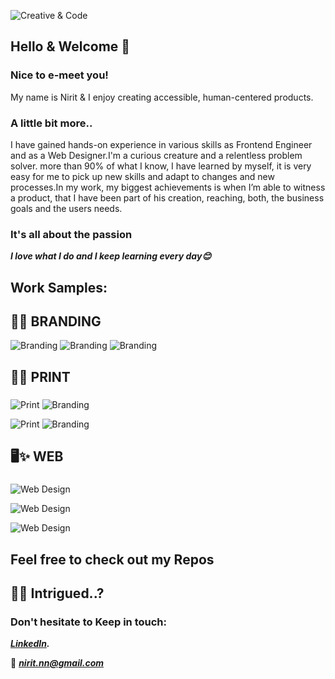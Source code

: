 ![Creative & Code](https://i.ibb.co/mvbMHt2/main.jpg)


## Hello & Welcome 👋

### Nice to e-meet you! 

My name is Nirit & I enjoy creating accessible, human-centered products.

### A little bit more..

I have gained hands-on experience in various skills as Frontend Engineer and as a Web Designer.I'm a curious creature and a relentless problem solver. more than 90% of what I know, I have learned by myself, it is very easy for me to pick up new skills and adapt to changes and new processes.In my work, my biggest achievements is when I’m able to witness a product, that I have been part of his creation, reaching, both, the business goals and the users needs.

### It's all about the passion

***I love what I do and I keep learning every day😊***

###

## Work Samples:

###
## 🌟✨ BRANDING

![Branding](https://i.ibb.co/ZSt9q4b/3.jpg)
![Branding](https://i.ibb.co/NrbjBQt/6.jpg)
![Branding](https://i.ibb.co/mb3GF2q/4.jpg)

###
###
## 📃✨ PRINT
###
![Print](https://i.ibb.co/J76GwzK/3.jpg)   ![Branding](https://i.ibb.co/0JXd1SN/5.jpg)

![Print](https://i.ibb.co/JnHNQnm/2.jpg)   ![Branding](https://i.ibb.co/jTDzJzf/4.jpg)

###
###
## 🖥✨ WEB
###
![Web Design](https://i.ibb.co/VjHG8Y4/3.jpg)

![Web Design](https://i.ibb.co/f0g6b4J/7.jpg)

![Web Design](https://i.ibb.co/ctwXtKt/4.jpg)


###
###
## Feel free to check out my Repos  
###


###
###
## 👀✨ Intrigued..?
###

### Don't hesitate to Keep in touch:
***[LinkedIn](https://www.linkedin.com/in/niritn/).***

📧
***nirit.nn@gmail.com***




